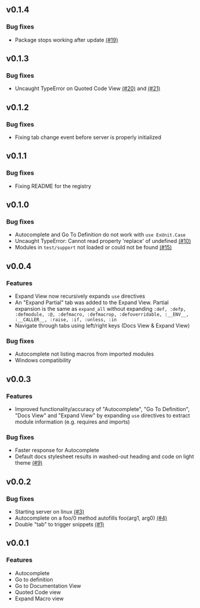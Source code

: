 ## v0.1.4

### Bug fixes
* Package stops working after update [(#19)](https://github.com/msaraiva/atom-elixir/issues/19)

## v0.1.3

### Bug fixes
* Uncaught TypeError on Quoted Code View [(#20)](https://github.com/msaraiva/atom-elixir/issues/20) and [(#21)](https://github.com/msaraiva/atom-elixir/issues/21)

## v0.1.2

### Bug fixes
* Fixing tab change event before server is properly initialized

## v0.1.1

### Bug fixes
* Fixing README for the registry

## v0.1.0

### Bug fixes
* Autocomplete and Go To Definition do not work with `use ExUnit.Case`
* Uncaught TypeError: Cannot read property 'replace' of undefined [(#10)](https://github.com/msaraiva/atom-elixir/issues/10)
* Modules in `test/support` not loaded or could not be found [(#15)](https://github.com/msaraiva/atom-elixir/issues/15)

## v0.0.4

### Features
* Expand View now recursively expands `use` directives
* An "Expand Partial" tab was added to the Expand View. Partial expansion is the same as  `expand_all` without expanding `:def, :defp, :defmodule, :@, :defmacro, :defmacrop, :defoverridable, :__ENV__, :__CALLER__, :raise, :if, :unless, :in`
* Navigate through tabs using left/right keys (Docs View & Expand View)

### Bug fixes
* Autocomplete not listing macros from imported modules
* Windows compatibility

## v0.0.3

### Features
* Improved functionality/accuracy of "Autocomplete", "Go To Definition", "Docs View" and "Expand View" by expanding `use` directives to extract module information (e.g. requires and imports)

### Bug fixes
* Faster response for Autocomplete
* Default docs stylesheet results in washed-out heading and code on light theme [(#9)](https://github.com/msaraiva/atom-elixir/issues/9)

## v0.0.2

### Bug fixes
* Starting server on linux [(#3)](https://github.com/msaraiva/atom-elixir/issues/3)
* Autocomplete on a foo/0 method autofills foo(arg1, arg0) [(#4)](https://github.com/msaraiva/atom-elixir/issues/4)
* Double "tab" to trigger snippets [(#1)](https://github.com/msaraiva/atom-elixir/issues/1)

## v0.0.1

### Features
* Autocomplete
* Go to definition
* Go to Documentation View
* Quoted Code view
* Expand Macro view
